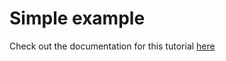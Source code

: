 # Simple example

Check out the documentation for this tutorial [here](../../docs/tutorials/simple.md)